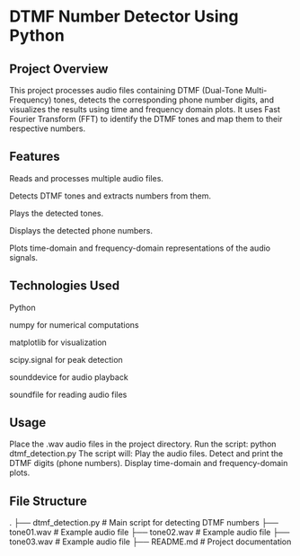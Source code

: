 # DTMF Number Detector Using Python
## Project Overview

This project processes audio files containing DTMF (Dual-Tone Multi-Frequency) tones, detects the corresponding phone number digits, and visualizes the results using time and frequency domain plots. It uses Fast Fourier Transform (FFT) to identify the DTMF tones and map them to their respective numbers.

## Features
Reads and processes multiple audio files.

Detects DTMF tones and extracts numbers from them.

Plays the detected tones.

Displays the detected phone numbers.

Plots time-domain and frequency-domain representations of the audio signals.

## Technologies Used

Python

numpy for numerical computations

matplotlib for visualization

scipy.signal for peak detection

sounddevice for audio playback

soundfile for reading audio files

## Usage

Place the .wav audio files in the project directory.
Run the script:
python dtmf_detection.py
The script will:
Play the audio files.
Detect and print the DTMF digits (phone numbers).
Display time-domain and frequency-domain plots.

## File Structure
.
├── dtmf_detection.py   # Main script for detecting DTMF numbers
├── tone01.wav          # Example audio file
├── tone02.wav          # Example audio file
├── tone03.wav          # Example audio file
├── README.md           # Project documentation
